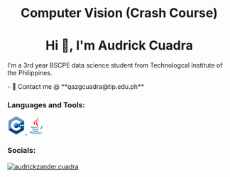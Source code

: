 <h1 align="center">Computer Vision (Crash Course)</h1>

<h1 align="center">Hi 👋, I'm Audrick Cuadra</h1>
<align="center">I'm a 3rd year BSCPE data science student from Technologcal Institute of the Philippines.</align="center">

</p>
- 📧 Contact me @ **qazgcuadra@tip.edu.ph**


<h3 align="left">Languages and Tools:</h3>
<p align="left"> <a href="https://www.w3schools.com/cpp/" target="_blank" rel="noreferrer"> <img src="https://raw.githubusercontent.com/devicons/devicon/master/icons/cplusplus/cplusplus-original.svg" alt="cplusplus" width="40" height="40"/> </a> <a href="https://www.java.com" target="_blank" rel="noreferrer"> <img src="https://raw.githubusercontent.com/devicons/devicon/master/icons/java/java-original.svg" alt="java" width="40" height="40"/> </a> </p>


<h3 align="left">Socials:</h3>
<p align="left">
<a href="https://fb.com/audrickzander.cuadra" target="blank"><img align="center" src="https://raw.githubusercontent.com/rahuldkjain/github-profile-readme-generator/master/src/images/icons/Social/facebook.svg" alt="audrickzander.cuadra" height="30" width="40" /></a>
</p>
